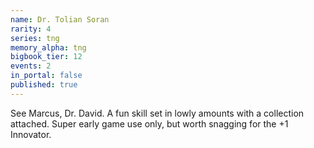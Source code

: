 ```yaml
---
name: Dr. Tolian Soran
rarity: 4
series: tng
memory_alpha: tng
bigbook_tier: 12
events: 2
in_portal: false
published: true
---
```


See Marcus, Dr. David. A fun skill set in lowly amounts with a collection attached. Super early game use only, but worth snagging for the +1 Innovator.

